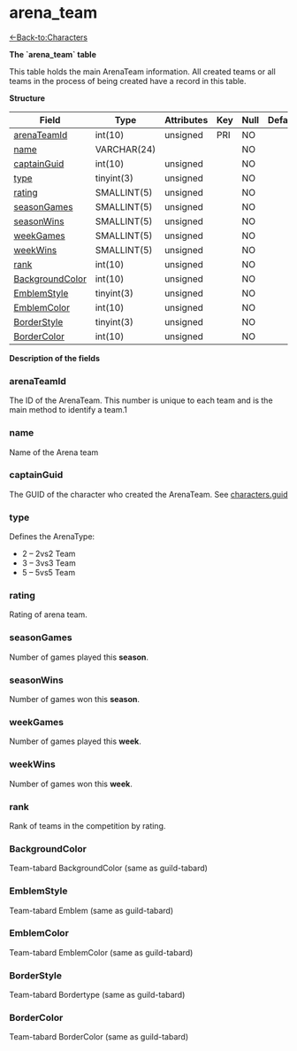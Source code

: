 # arena\_team

[<-Back-to:Characters](database-characters.md)

**The \`arena\_team\` table**

This table holds the main ArenaTeam information. All created teams or all teams in the process of being created have a record in this table.

**Structure**

| Field                 | Type        | Attributes | Key | Null | Default | Extra  | Comment |
|-----------------------|-------------|------------|-----|------|---------|--------|---------|
| [arenaTeamId][1]      | int(10)     | unsigned   | PRI | NO   |         | Unique |         |
| [name][2]             | VARCHAR(24) |            |     | NO   |         |        |         |
| [captainGuid][3]      | int(10)     | unsigned   |     | NO   |         |        |         |
| [type][4]             | tinyint(3)  | unsigned   |     | NO   |         |        |         |
| [rating][5]           | SMALLINT(5) | unsigned   |     | NO   |         |        |         |
| [seasonGames][6]      | SMALLINT(5) | unsigned   |     | NO   |         |        |         |
| [seasonWins][7]       | SMALLINT(5) | unsigned   |     | NO   |         |        |         |
| [weekGames][8]        | SMALLINT(5) | unsigned   |     | NO   |         |        |         |
| [weekWins][9]         | SMALLINT(5) | unsigned   |     | NO   |         |        |         |
| [rank][10]            | int(10)     | unsigned   |     | NO   |         |        |         |
| [BackgroundColor][11] | int(10)     | unsigned   |     | NO   |         |        |         |
| [EmblemStyle][12]     | tinyint(3)  | unsigned   |     | NO   |         |        |         |
| [EmblemColor][13]     | int(10)     | unsigned   |     | NO   |         |        |         |
| [BorderStyle][14]     | tinyint(3)  | unsigned   |     | NO   |         |        |         |
| [BorderColor][15]     | int(10)     | unsigned   |     | NO   |         |        |         |

[1]: #arenateamid
[2]: #name
[3]: #captainguid
[4]: #type
[5]: #rating
[6]: #seasongames
[7]: #seasonwins
[8]: #weekgames
[9]: #weekwins
[10]: #rank
[11]: #backgroundcolor
[12]: #emblemstyle
[13]: #emblemcolor
[14]: #borderstyle
[15]: #bordercolor

**Description of the fields**

### arenaTeamId

The ID of the ArenaTeam. This number is unique to each team and is the main method to identify a team.1

### name

Name of the Arena team

### captainGuid

The GUID of the character who created the ArenaTeam. See [characters.guid](2129969.html#characters(table)-guid)

### type

Defines the ArenaType:

- 2 – 2vs2 Team
- 3 – 3vs3 Team
- 5 – 5vs5 Team

### rating

Rating of arena team.

### seasonGames

Number of games played this **season**.

### seasonWins

Number of games won this **season**.

### weekGames

Number of games played this **week**.

### weekWins

Number of games won this **week**.

### rank

Rank of teams in the competition by rating.

### BackgroundColor

Team-tabard BackgroundColor (same as guild-tabard)

### EmblemStyle

Team-tabard Emblem (same as guild-tabard)

### EmblemColor

Team-tabard EmblemColor (same as guild-tabard)

### BorderStyle

Team-tabard Bordertype (same as guild-tabard)

### BorderColor

Team-tabard BorderColor (same as guild-tabard)
